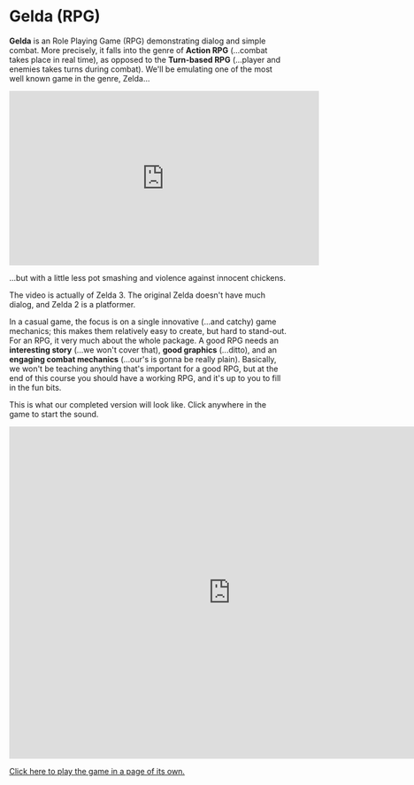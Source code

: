# Gelda (RPG)

**Gelda** is an Role Playing Game (RPG) demonstrating dialog and simple combat.
More precisely, it falls into the genre of **Action RPG** (...combat takes place in real time), as opposed to the **Turn-based RPG** (...player and enemies takes turns during combat).
We'll be emulating one of the most well known game in the genre, Zelda...

<iframe width="560" height="315" src="https://www.youtube.com/embed/Z6hjG6MCcZ8?start=1101" title="YouTube video player" frameborder="0" allow="accelerometer; autoplay; clipboard-write; encrypted-media; gyroscope; picture-in-picture" allowfullscreen></iframe>

...but with a little less pot smashing and violence against innocent chickens.

<div class="tip">
The video is actually of Zelda 3. The original Zelda doesn't have much dialog, and Zelda 2 is a platformer.
</div>

In a casual game, the focus is on a single innovative (...and catchy) game mechanics; this makes them relatively easy to create, but hard to stand-out.
For an RPG, it very much about the whole package.
A good RPG needs an **interesting story** (...we won't cover that), **good graphics** (...ditto), and an **engaging combat mechanics** (...our's is gonna be really plain).
Basically, we won't be teaching anything that's important for a good RPG, but at the end of this course you should have a working RPG, and it's up to you to fill in the fun bits.

This is what our completed version will look like.
Click anywhere in the game to start the sound.

<iframe width="800" height="600" src="https://games.accelerateworkshop.com/gelda/" title="Gelda" frameborder="0" allowfullscreen></iframe>

[Click here to play the game in a page of its own.](https://games.accelerateworkshop.com/gelda)
